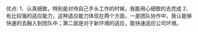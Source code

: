 优点:
1、认真细致，特别是对待自己手头工作的时候，我能用心细致的去完成
2、有比较强的适应能力，这种适应能力体现在两个方面，一是团队协作中，我认能够快速的去融入到团队中；第二就是对于新环境的适应，能快速适应公司环境。